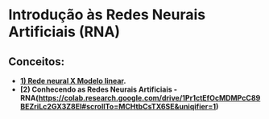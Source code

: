 # Introdução às Redes Neurais Artificiais (RNA)

## Conceitos:

- **[1) Rede neural X Modelo linear](https://colab.research.google.com/drive/1KQG4leBIhbuv1xmnXQkx_4ArHqo1VIlI#scrollTo=ftRcBO_AhK7S).**
- **[2) Conhecendo as Redes Neurais Artificiais - RNA(https://colab.research.google.com/drive/1Pr1ctEfOcMDMPcC89BEZriLc2GX3Z8EI#scrollTo=MCHtbCsTX6SE&uniqifier=1)**
